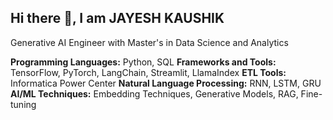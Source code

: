 ## Hi there 👋, I am JAYESH KAUSHIK 
Generative AI Engineer with Master's in Data Science and Analytics

**Programming Languages:** Python, SQL
**Frameworks and Tools:** TensorFlow, PyTorch, LangChain, Streamlit, LlamaIndex
**ETL Tools:** Informatica Power Center
**Natural Language Processing:** RNN, LSTM, GRU
**AI/ML Techniques:** Embedding Techniques, Generative Models, RAG, Fine-tuning


<!--
**Jayshik/Jayshik** is a ✨ _special_ ✨ repository because its `README.md` (this file) appears on your GitHub profile.

Here are some ideas to get you started:

- 🔭 I’m currently working on ...
- 🌱 I’m currently learning ...
- 👯 I’m looking to collaborate on ...
- 🤔 I’m looking for help with ...
- 💬 Ask me about ...
- 📫 How to reach me: ...
- 😄 Pronouns: ...
- ⚡ Fun fact: ...
-->
